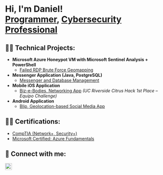 <h1>Hi, I'm Daniel! <br/><a href="https://github.com/dcuza001">Programmer</a>, <a href="https://www.linkedin.com/in/daniel-cuza">Cybersecurity Professional</a>

<h2>👨‍💻 Technical Projects:</h2>

- <b>Microsoft Azure Honeypot VM with Microsoft Sentinel Analysis + PowerShell</b>
  - [Failed RDP Brute Force Geomapping](https://github.com/dcuza001/Azure-Sentinel-Geolocation-Lab)
- <b>Messenger Application (Java, PostgreSQL)</b>
  - [Messenger and Database Management](https://github.com/dcuza001/Database-Management)
- <b>Mobile iOS Application</b>
  - [Biz-e-Bodies, Networking App](http://devpost.com/software/biz-e-bodies) <i>(UC Riverside Citrus Hack 1st Place – Equipo Challenge)</i>
- <b>Android Application</b>
  - [Blip, Geolocation-based Social Media App](https://github.com/dcuza001/Blip-Android)

<h2>👨‍💻 Certifications:</h2>

- [CompTIA (Network+, Security+)](https://www.credly.com/users/daniel-cuza)
- [Microsoft Certified: Azure Fundamentals](https://learn.microsoft.com/api/credentials/share/en-us/DanielCuza-1950/E10B51C507DCCC9A?sharingId=7EE305D0DB2BBEE)



<h2> 🤳 Connect with me:</h2>


[<img align="left" alt="DanielCuza | LinkedIn" width="22px" src="https://cdn.jsdelivr.net/npm/simple-icons@v3/icons/linkedin.svg" />][linkedin]

[linkedin]: https://www.linkedin.com/in/daniel-cuza

<!--


Here are some ideas to get you started:

- 🔭 I’m currently working on ...
- 🌱 I’m currently learning ...
- 👯 I’m looking to collaborate on ...
- 🤔 I’m looking for help with ...
- 💬 Ask me about ...
- 📫 How to reach me: ...
- 😄 Pronouns: ...
- ⚡ Fun fact: ...
-->
